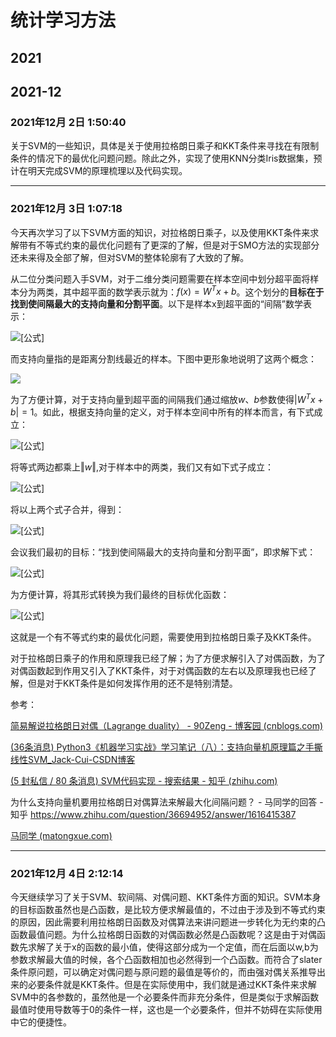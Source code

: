 # 统计学习方法

## 2021

## 2021-12

### **2021年12月 2日  1:50:40**

关于SVM的一些知识，具体是关于使用拉格朗日乘子和KKT条件来寻找在有限制条件的情况下的最优化问题问题。除此之外，实现了使用KNN分类Iris数据集，预计在明天完成SVM的原理梳理以及代码实现。


---

### **2021年12月 3日  1:07:18**

今天再次学习了以下SVM方面的知识，对拉格朗日乘子，以及使用KKT条件来求解带有不等式约束的最优化问题有了更深的了解，但是对于SMO方法的实现部分还未来得及全部了解，但对SVM的整体轮廓有了大致的了解。

从二位分类问题入手SVM，对于二维分类问题需要在样本空间中划分超平面将样本分为两类，其中超平面的数学表示就为：$f(x) = W^Tx + b$。这个划分的**目标在于找到使间隔最大的支持向量和分割平面**。以下是样本x到超平面的“间隔”数学表示：

![[公式]](https://www.zhihu.com/equation?tex=%5Cgamma%3D%5Cfrac%7B%7C%5Cboldsymbol+w%5ET%5Cboldsymbol+x%2Bb%7C%7D%7B%7C%7C%5Cboldsymbol+w%7C%7C%7D)

而支持向量指的是距离分割线最近的样本。下图中更形象地说明了这两个概念：

![](https://cdn.jsdelivr.net/gh/luojunhui1/BlogPicture/Windows/20211204014935.png)

为了方便计算，对于支持向量到超平面的间隔我们通过缩放$w、b$参数使得$|W^Tx + b| = 1$。如此，根据支持向量的定义，对于样本空间中所有的样本而言，有下式成立：

![[公式]](https://www.zhihu.com/equation?tex=%5Cfrac%7B%7C%5Cboldsymbol+w%5ET%5Cboldsymbol+x_i%2Bb%7C%7D%7B%7C%7C%5Cboldsymbol+w%7C%7C%7D+%5Cgeq+%5Cfrac%7B1%7D%7B%7C%7C%5Cboldsymbol+w%7C%7C%7D%2C+i%3D1%2C2%2C...m)

将等式两边都乘上$\Vert w\Vert$,对于样本中的两类，我们又有如下式子成立：

![[公式]](https://www.zhihu.com/equation?tex=+%5Cbegin%7Bcases%7D++%5Cboldsymbol+w%5ET+%5Cboldsymbol+x_i+%2B+b+%5Cgeq%2B1%2C+y%3D%2B1+%5C%5C+%5Cboldsymbol+w%5ET+%5Cboldsymbol+x_i+%2B+b+%5Cleq+-1%2C+y%3D-1++%5Cend%7Bcases%7D+)

将以上两个式子合并，得到：

 ![[公式]](https://www.zhihu.com/equation?tex=y_if%28x_i%29%3Dy_i%28%5Cboldsymbol+w%5ET+%5Cboldsymbol+x_i+%2B+b%29+%5Cgeq+1)

会议我们最初的目标：“找到使间隔最大的支持向量和分割平面”，即求解下式：

![[公式]](https://www.zhihu.com/equation?tex=%5Cmax_%7B%5Cboldsymbol+w%2Cb%7D+%5Cfrac%7B2%7D%7B%7C%7C%5Cboldsymbol+w%7C%7C%7D+)

为方便计算，将其形式转换为我们最终的目标优化函数：

![[公式]](https://www.zhihu.com/equation?tex=%5Cbegin%7Baligned%7D++%26+%5Cmin_%7B%5Cboldsymbol+w%2Cb%7D+%5Cfrac%7B1%7D%7B2%7D%7C%7C%5Cboldsymbol+w%7C%7C%5E2+%5C%5C%5B2ex%5D++%26+%5Ctext%7Bs.t.+%7D+y_i%28%5Cboldsymbol+w%5ET+%5Cboldsymbol+x_i+%2B+b%29+%5Cgeq+1%2C+i%3D1%2C2%2C...m+%5Cend%7Baligned%7D+)

这就是一个有不等式约束的最优化问题，需要使用到拉格朗日乘子及KKT条件。

对于拉格朗日乘子的作用和原理我已经了解；为了方便求解引入了对偶函数，为了对偶函数起到作用又引入了KKT条件，对于对偶函数的左右以及原理我也已经了解，但是对于KKT条件是如何发挥作用的还不是特别清楚。

参考：

[简易解说拉格朗日对偶（Lagrange duality） - 90Zeng - 博客园 (cnblogs.com)](https://www.cnblogs.com/90zeng/p/Lagrange_duality.html#!comments)

[(36条消息) Python3《机器学习实战》学习笔记（八）：支持向量机原理篇之手撕线性SVM_Jack-Cui-CSDN博客](https://blog.csdn.net/c406495762/article/details/78072313#2-smo算法)

[(5 封私信 / 80 条消息) SVM代码实现 - 搜索结果 - 知乎 (zhihu.com)](https://www.zhihu.com/search?type=content&q=SVM代码实现)

为什么支持向量机要用拉格朗日对偶算法来解最大化间隔问题？ - 马同学的回答 - 知乎 https://www.zhihu.com/question/36694952/answer/1616415387

[马同学 (matongxue.com)](https://www.matongxue.com/madocs/987/)




---

### 2021年12月 4日  2:12:14

今天继续学习了关于SVM、软间隔、对偶问题、KKT条件方面的知识。SVM本身的目标函数虽然也是凸函数，是比较方便求解最值的，不过由于涉及到不等式约束的原因，因此需要利用拉格朗日函数及对偶算法来讲问题进一步转化为无约束的凸函数最值问题。为什么拉格朗日函数的对偶函数必然是凸函数呢？这是由于对偶函数先求解了关于x的函数的最小值，使得这部分成为一个定值，而在后面以w,b为参数求解最大值的时候，各个凸函数相加也必然得到一个凸函数。而符合了slater条件原问题，可以确定对偶问题与原问题的最值是等价的，而由强对偶关系推导出来的必要条件就是KKT条件。但是在实际使用中，我们就是通过KKT条件来求解SVM中的各参数的，虽然他是一个必要条件而非充分条件，但是类似于求解函数最值时使用导数等于0的条件一样，这也是一个必要条件，但并不妨碍在实际使用中它的便捷性。

